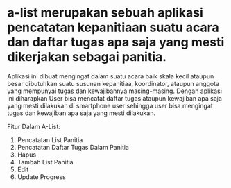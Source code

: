 # a-list merupakan sebuah aplikasi pencatatan kepanitiaan suatu acara dan daftar tugas apa saja yang mesti dikerjakan sebagai panitia. 
Aplikasi ini dibuat mengingat dalam suatu acara baik skala kecil ataupun besar dibutuhkan suatu susunan kepanitiaa, koordinator, ataupun anggota yang mempunyai tugas dan kewajibannya masing-masing. 
Dengan aplikasi ini diharapkan User bisa mencatat daftar tugas ataupun kewajiban apa saja yang mesti dilakukan di smartphone user sehingga user bisa mengingat tugas dan kewajiban apa saja yang mesti dilakukan.


Fitur Dalam A-List: 
 
1.	Pencatatan List Panitia
2.	Pencatatan Daftar Tugas Dalam Panitia
3.	Hapus
4.	Tambah List Panitia
5.	Edit
6.	Update Progress
